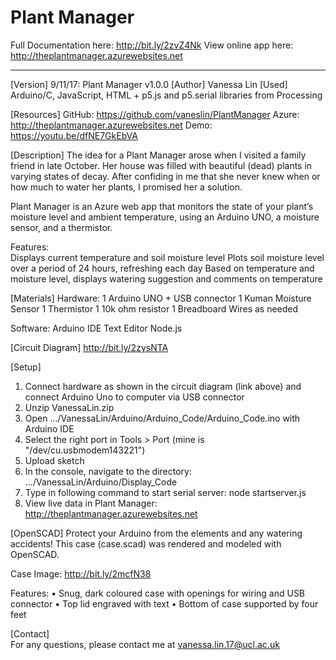 # Plant Manager

Full Documentation here: http://bit.ly/2zvZ4Nk
View online app here: http://theplantmanager.azurewebsites.net

---

[Version]    9/11/17:  Plant Manager v1.0.0 
[Author]     Vanessa Lin 
[Used]       Arduino/C, JavaScript, HTML + p5.js and p5.serial libraries from Processing


[Resources] 
GitHub: https://github.com/vaneslin/PlantManager 
Azure: http://theplantmanager.azurewebsites.net 
Demo: https://youtu.be/dfNE7GkEbVA 
 
 
[Description] 
The idea for a Plant Manager arose when I visited a family friend in late October. Her house was filled with beautiful (dead) plants in varying states of decay. After confiding in me that she never knew when or how much to water her plants, I promised her a solution. 

Plant Manager is an Azure web app that monitors the state of your plant’s moisture level and ambient temperature, using an Arduino UNO, a moisture sensor, and a thermistor. 

Features:  
Displays current temperature and soil moisture level 
Plots soil moisture level over a period of 24 hours, refreshing each day 
Based on temperature and moisture level, displays watering suggestion and comments on temperature 


[Materials] 
Hardware:
1 Arduino UNO + USB connector 
1 Kuman Moisture Sensor 
1 Thermistor 
1 10k ohm resistor 
1 Breadboard 
Wires as needed 

Software:
Arduino IDE 
Text Editor 
Node.js 


[Circuit Diagram]
http://bit.ly/2zysNTA


[Setup]
1.	Connect hardware as shown in the circuit diagram (link above) and connect Arduino Uno to computer via USB connector
2.	Unzip VanessaLin.zip 
3.	Open …/VanessaLin/Arduino/Arduino_Code/Arduino_Code.ino with Arduino IDE
4.	Select the right port in Tools > Port (mine is "/dev/cu.usbmodem143221")
5.	Upload sketch
6.	In the console, navigate to the directory: …/VanessaLin/Arduino/Display_Code
7.	Type in following command to start serial server:  node startserver.js
8.	View live data in Plant Manager:  http://theplantmanager.azurewebsites.net

[OpenSCAD]
Protect your Arduino from the elements and any watering accidents! This case (case.scad) was rendered and modeled with OpenSCAD.

Case Image: http://bit.ly/2mcfN38

Features:
•	Snug, dark coloured case with openings for wiring and USB connector
•	Top lid engraved with text
•	Bottom of case supported by four feet

[Contact]    
For any questions, please contact me at vanessa.lin.17@ucl.ac.uk





